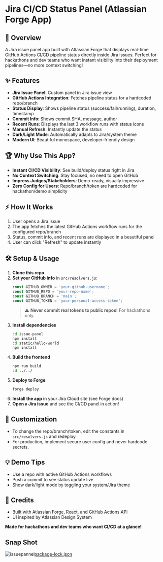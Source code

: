 # Jira CI/CD Status Panel (Atlassian Forge App)

## 🚀 Overview
A Jira issue panel app built with Atlassian Forge that displays real-time GitHub Actions CI/CD pipeline status directly inside Jira issues. Perfect for hackathons and dev teams who want instant visibility into their deployment pipelines—no more context switching!

## ✨ Features
- **Jira Issue Panel**: Custom panel in Jira issue view
- **GitHub Actions Integration**: Fetches pipeline status for a hardcoded repo/branch
- **Status Display**: Shows pipeline status (success/fail/running), duration, timestamp
- **Commit Info**: Shows commit SHA, message, author
- **Recent Runs**: Displays the last 3 workflow runs with status icons
- **Manual Refresh**: Instantly update the status
- **Dark/Light Mode**: Automatically adapts to Jira/system theme
- **Modern UI**: Beautiful monospace, developer-friendly design

## 🏆 Why Use This App?
- **Instant CI/CD Visibility**: See build/deploy status right in Jira
- **No Context Switching**: Stay focused, no need to open GitHub
- **Impress Judges/Stakeholders**: Demo-ready, visually impressive
- **Zero Config for Users**: Repo/branch/token are hardcoded for hackathon/demo simplicity

## ⚡️ How It Works
1. User opens a Jira issue
2. The app fetches the latest GitHub Actions workflow runs for the configured repo/branch
3. Status, commit info, and recent runs are displayed in a beautiful panel
4. User can click "Refresh" to update instantly

## 🛠️ Setup & Usage
1. **Clone this repo**
2. **Set your GitHub info** in `src/resolvers.js`:
   ```js
   const GITHUB_OWNER = 'your-github-username';
   const GITHUB_REPO = 'your-repo-name';
   const GITHUB_BRANCH = 'main';
   const GITHUB_TOKEN = 'your-personal-access-token';
   ```
   > ⚠️ **Never commit real tokens to public repos!** For hackathons only.
3. **Install dependencies**
   ```bash
   cd issue-panel
   npm install
   cd static/hello-world
   npm install
   ```
4. **Build the frontend**
   ```bash
   npm run build
   cd ../../
   ```
5. **Deploy to Forge**
   ```bash
   forge deploy
   ```
6. **Install the app** in your Jira Cloud site (see Forge docs)
7. **Open a Jira issue** and see the CI/CD panel in action!

## 📝 Customization
- To change the repo/branch/token, edit the constants in `src/resolvers.js` and redeploy.
- For production, implement secure user config and never hardcode secrets.

## 💡 Demo Tips
- Use a repo with active GitHub Actions workflows
- Push a commit to see status update live
- Show dark/light mode by toggling your system/Jira theme

## 🙏 Credits
- Built with Atlassian Forge, React, and GitHub Actions API
- UI inspired by Atlassian Design System




**Made for hackathons and dev teams who want CI/CD at a glance!**


## Snap Shot

![issuepannel](https://github.com/user-attachments/assets/2172c211-ddd2-4cbe-ba44-442fe9bded04)[package-lock.json](https://github.com/user-attachments/files/20524165/package-lock.json)




